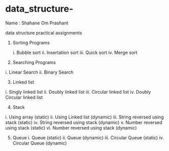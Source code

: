 # data_structure-


Name : Shahane Om Prashant

data structure practical assignments 
1. Sorting Programs

   i. Bubble sort
  ii. Insertation sort
 iii. Quick sort
  iv. Merge sort
  
2. Searching Programs

  i. Linear Search
 ii. Binary Search
 
3. Linked list

  i. Singly linked list
 ii. Doubly linked list
iii. Circular linked list
 iv. Doubly Circular linked list

4. Stack
  
  i. Using array  (static)
 ii. Using Linked list (dynamic)
iii. String reversed using stack (static)
 iv. String reversed using stack (dynamic)
  v. Number reversed using stack (static)
 vi. Number reversed using stack (dynamic)
 
 5. Queue
  i. Queue (static)
 ii. Queue (dynamic)
iii. Circular Queue (static)
 iv. Circular Queue (dynamic)
 
 
 
